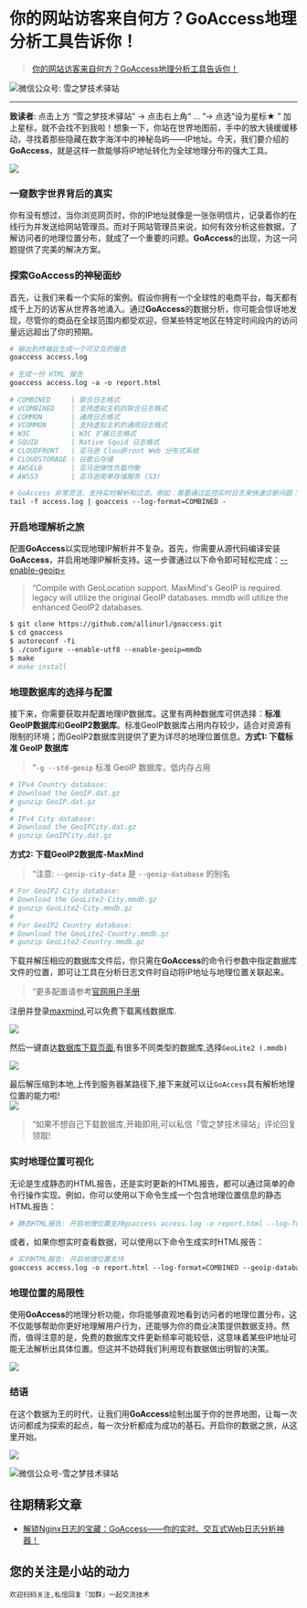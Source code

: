 # 你的网站访客来自何方？GoAccess地理分析工具告诉你！

> [你的网站访客来自何方？GoAccess地理分析工具告诉你！ ](https://mp.weixin.qq.com/s?__biz=MzU3NTc1MDMwOQ==&mid=2247484416&idx=1&sn=769d951e80b61b6d9de4d543dfab0a96&chksm=fd1f2dcaca68a4dcc06c741978d3555ad4c2d2cce58cecbdbdfdc0e1278be084c592b1aa7dfd&payreadticket=HGcl03MA2kBVL4aYDgQZf8tVGobSOtHi3s6JshgR1CWosHXlok7r5l3qiWwwNvtQbSLnZw0#rd)

![微信公众号: 雪之梦技术驿站](https://mmbiz.qpic.cn/sz_mmbiz_gif/aEPult10iakKmSofyzeclIRcFBgJLdzzcZTwQr2oAic3wVb8RbK4icn0K4UmOdVHH1qnVA5rUVCPUZoiapU2PWmqXw/640?wx_fmt=gif&from=appmsg)

---

**致读者**: 点击上方 “雪之梦技术驿站” → 点击右上角“ ... ”→ 点选“设为星标★ ” 加上星标，就不会找不到我啦！想象一下，你站在世界地图前，手中的放大镜缓缓移动，寻找着那些隐藏在数字海洋中的神秘岛屿——IP地址。今天，我们要介绍的**GoAccess**，就是这样一款能够将IP地址转化为全球地理分布的强大工具。

![](https://mmbiz.qpic.cn/sz_mmbiz_png/aEPult10iakKmSofyzeclIRcFBgJLdzzcK3ojcJgw8eiceh2Ns7GFuwXXaewcuibEicFTwqygYwhNZ70XRRic3RicsDw/640?wx_fmt=png&from=appmsg)

### 一窥数字世界背后的真实

你有没有想过，当你浏览网页时，你的IP地址就像是一张张明信片，记录着你的在线行为并发送给网站管理员。而对于网站管理员来说，如何有效分析这些数据，了解访问者的地理位置分布，就成了一个重要的问题。**GoAccess**的出现，为这一问题提供了完美的解决方案。

### 探索GoAccess的神秘面纱

首先，让我们来看一个实际的案例。假设你拥有一个全球性的电商平台，每天都有成千上万的访客从世界各地涌入。通过**GoAccess**的数据分析，你可能会惊讶地发现，尽管你的商品在全球范围内都受欢迎，但某些特定地区在特定时间段内的访问量远远超出了你的预期。

```bash
# 输出到终端且生成一个可交互的报告  
goaccess access.log  
  
# 生成一份 HTML 报告  
goaccess access.log -a -o report.html  
  
# COMBINED     | 联合日志格式  
# VCOMBINED    | 支持虚拟主机的联合日志格式  
# COMMON       | 通用日志格式  
# VCOMMON      | 支持虚拟主机的通用日志格式  
# W3C          | W3C 扩展日志格式  
# SQUID        | Native Squid 日志格式  
# CLOUDFRONT   | 亚马逊 CloudFront Web 分布式系统  
# CLOUDSTORAGE | 谷歌云存储  
# AWSELB       | 亚马逊弹性负载均衡  
# AWSS3        | 亚马逊简单存储服务 (S3)  
  
# GoAccess 非常灵活，支持实时解析和过滤。例如：需要通过监控实时日志来快速诊断问题：  
tail -f access.log | goaccess --log-format=COMBINED -  
```


### 开启地理解析之旅

配置**GoAccess**以实现地理IP解析并不复杂。首先，你需要从源代码编译安装**GoAccess**，并启用地理IP解析支持。这一步骤通过以下命令即可轻松完成：[\--enable-geoip=](https://goaccess.io/download "--enable-geoip=<legacy|mmdb>")

> “Compile with GeoLocation support. MaxMind's GeoIP is required. legacy will utilize the original GeoIP databases. mmdb will utilize the enhanced GeoIP2 databases.

```bash
$ git clone https://github.com/allinurl/goaccess.git   
$ cd goaccess  
$ autoreconf -fi  
$ ./configure --enable-utf8 --enable-geoip=mmdb  
$ make  
# make install  
```

### 地理数据库的选择与配置

接下来，你需要获取并配置地理IP数据库。这里有两种数据库可供选择：**标准GeoIP数据库**和**GeoIP2数据库**。标准GeoIP数据库占用内存较少，适合对资源有限制的环境；而GeoIP2数据库则提供了更为详尽的地理位置信息。**方式1: 下载标准 GeoIP 数据库**

> “`-g --std-geoip` 标准 GeoIP 数据库，低内存占用

```bash
# IPv4 Country database:  
# Download the GeoIP.dat.gz  
# gunzip GeoIP.dat.gz  
#  
# IPv4 City database:  
# Download the GeoIPCity.dat.gz  
# gunzip GeoIPCity.dat.gz  
```

**方式2: 下载GeoIP2数据库-MaxMind**

> “注意: `--geoip-city-data` 是 `--geoip-database` 的别名

```bash
# For GeoIP2 City database:  
# Download the GeoLite2-City.mmdb.gz  
# gunzip GeoLite2-City.mmdb.gz  
#  
# For GeoIP2 Country database:  
# Download the GeoLite2-Country.mmdb.gz  
# gunzip GeoLite2-Country.mmdb.gz  
```

下载并解压相应的数据库文件后，你只需在**GoAccess**的命令行参数中指定数据库文件的位置，即可让工具在分析日志文件时自动将IP地址与地理位置关联起来。

> “更多配置请参考[官网用户手册](https://goaccess.io/man "官网用户手册")

注册并登录[maxmind](https://www.maxmind.com/en/home "maxmind"),可以免费下载离线数据库.

![](https://mmbiz.qpic.cn/sz_mmbiz_png/aEPult10iakKmSofyzeclIRcFBgJLdzzcuUPCtS5wK10falUK6S62zhSVg9g4iagSJRW55eicbt0dXp5VRRG0iaHMQ/640?wx_fmt=png&from=appmsg)  

然后一键直达[数据库下载页面](https://www.maxmind.com/en/accounts/887917/geoip/downloads "数据库下载页面"),有很多不同类型的数据库,选择`GeoLite2 (.mmdb)`

![](https://mmbiz.qpic.cn/sz_mmbiz_png/aEPult10iakKmSofyzeclIRcFBgJLdzzcA6njqus9txJzxWNwS2jXvtw5WV16icU0G7TWv6iaAdkSep1bjlunicRFQ/640?wx_fmt=png&from=appmsg)

最后解压缩到本地,上传到服务器某路径下,接下来就可以让`GoAccess`具有解析地理位置的能力啦\!  
![](https://mmbiz.qpic.cn/sz_mmbiz_png/aEPult10iakKmSofyzeclIRcFBgJLdzzchkNLDr1gElEL8w0B0HdhNUCAM134p8YycQtSmiaLPzlBOcLeAx42qHw/640?wx_fmt=png&from=appmsg)  
  


> “如果不想自己下载数据库,开箱即用,可以私信「雪之梦技术驿站」评论回复领取\!

### 实时地理位置可视化

无论是生成静态的HTML报告，还是实时更新的HTML报告，都可以通过简单的命令行操作实现。例如，你可以使用以下命令生成一个包含地理位置信息的静态HTML报告：

```bash
# 静态HTML报告: 开启地理位置支持goaccess access.log -o report.html --log-format=COMBINED --geoip-database=/path/to/GeoLite2-City.mmdb
```

或者，如果你想实时查看数据，可以使用以下命令生成实时HTML报告：

```bash
# 实时HTML报告: 开启地理位置支持   
goaccess access.log -o report.html --log-format=COMBINED --geoip-database=/path/to/GeoLite2-City.mmdb --real-time-html --daemonize  
```

### 地理位置的局限性

使用**GoAccess**的地理分析功能，你将能够直观地看到访问者的地理位置分布，这不仅能够帮助你更好地理解用户行为，还能够为你的商业决策提供数据支持。然而，值得注意的是，免费的数据库文件更新频率可能较低，这意味着某些IP地址可能无法解析出具体位置。但这并不妨碍我们利用现有数据做出明智的决策。

![](https://mmbiz.qpic.cn/mmbiz_svg/icTdbqWNOwNQZWHFOkIic2eBVqAdibyibhib6twiczHZYCdaaRy2e5G3kcWAoHGIbbTy9gNpYYqgTzPmEhsa1PHE4tOmsh13Xic6WuG/640?wx_fmt=svg&from=appmsg)

### 结语

在这个数据为王的时代，让我们用**GoAccess**绘制出属于你的世界地图，让每一次访问都成为探索的起点，每一次分析都成为成功的基石。开启你的数据之旅，从这里开始。

![](https://mmbiz.qpic.cn/mmbiz_svg/icTdbqWNOwNQZWHFOkIic2eBVqAdibyibhib63vYC1tEvwvUSPNsI89D0jhs0771icQWFwI0FbjnXQYtInIpg7ghQBkLrpOM4bbyCG/640?wx_fmt=svg&from=appmsg)


![微信公众号-雪之梦技术驿站](https://mmbiz.qpic.cn/sz_mmbiz_jpg/aEPult10iakKmSofyzeclIRcFBgJLdzzcIR5gyuaqluSOWIZZrVgPYToLdiajkTrKGmibqfKrbMCbnx4aK3LIpSSw/640?wx_fmt=jpeg&from=appmsg)

## 往期精彩文章

- [解锁Nginx日志的宝藏：GoAccess——你的实时、交互式Web日志分析神器！](https://mp.weixin.qq.com/s?__biz=MzU3NTc1MDMwOQ==&mid=2247484364&idx=1&sn=aad6e42c99bacd72322024f9d5e95239&scene=21#wechat_redirect)

## 您的关注是小站的动力

`欢迎扫码关注,私信回复『加群』一起交流技术`